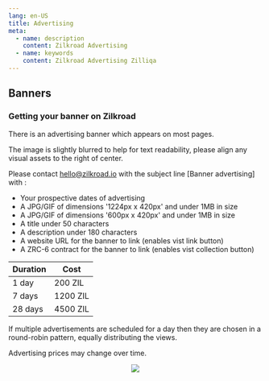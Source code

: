 ```yaml
---
lang: en-US
title: Advertising
meta:
  - name: description
    content: Zilkroad Advertising
  - name: keywords
    content: Zilkroad Advertising Zilliqa
---
```


## Banners

### Getting your banner on Zilkroad

There is an advertising banner which appears on most pages. 

The image is slightly blurred to help for text readability, please align any visual assets to the right of center.

Please contact hello@zilkroad.io with the subject line \[Banner advertising\] with :

* Your prospective dates of advertising
* A JPG/GIF of dimensions '1224px x 420px' and under 1MB in size
* A JPG/GIF of dimensions '600px x 420px' and under 1MB in size
* A title under 50 characters
* A description under 180 characters
* A website URL for the banner to link (enables vist link button)
* A ZRC-6 contract for the banner to link (enables vist collection button)

| Duration   | Cost     |
|------------|----------|
| 1 day      | 200 ZIL  |
| 7 days     | 1200 ZIL |
| 28 days    | 4500 ZIL |

If multiple advertisements are scheduled for a day then they are chosen in a round-robin pattern, equally distributing the views.

Advertising prices may change over time.

<p align="center">
  <img src="/img/features/banner_1.png">
</p>